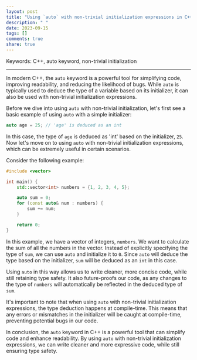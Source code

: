```yaml
---
layout: post
title: "Using `auto` with non-trivial initialization expressions in C++"
description: " "
date: 2023-09-15
tags: []
comments: true
share: true
---
```


Keywords: C++, auto keyword, non-trivial initialization 

---

In modern C++, the `auto` keyword is a powerful tool for simplifying code, improving readability, and reducing the likelihood of bugs. While `auto` is typically used to deduce the type of a variable based on its initializer, it can also be used with non-trivial initialization expressions. 

Before we dive into using `auto` with non-trivial initialization, let's first see a basic example of using `auto` with a simple initializer:

```cpp
auto age = 25; // 'age' is deduced as an int
```

In this case, the type of `age` is deduced as 'int' based on the initializer, `25`. Now let's move on to using `auto` with non-trivial initialization expressions, which can be extremely useful in certain scenarios.

Consider the following example:

```cpp
#include <vector>

int main() {
    std::vector<int> numbers = {1, 2, 3, 4, 5};

    auto sum = 0;
    for (const auto& num : numbers) {
        sum += num;
    }

    return 0;
}
```

In this example, we have a vector of integers, `numbers`. We want to calculate the sum of all the numbers in the vector. Instead of explicitly specifying the type of `sum`, we can use `auto` and initialize it to `0`. Since `auto` will deduce the type based on the initializer, `sum` will be deduced as an `int` in this case.

Using `auto` in this way allows us to write cleaner, more concise code, while still retaining type safety. It also future-proofs our code, as any changes to the type of `numbers` will automatically be reflected in the deduced type of `sum`.

It's important to note that when using `auto` with non-trivial initialization expressions, the type deduction happens at compile-time. This means that any errors or mismatches in the initializer will be caught at compile-time, preventing potential bugs in our code.

In conclusion, the `auto` keyword in C++ is a powerful tool that can simplify code and enhance readability. By using `auto` with non-trivial initialization expressions, we can write cleaner and more expressive code, while still ensuring type safety.
